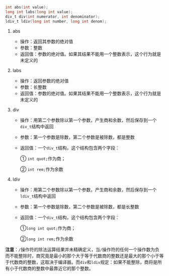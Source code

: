 ```c
int abs(int value);
long int labs(long int value);
div_t div(int numerator, int denominator);
ldiv_t ldiv(long int number, long int denom);
```
1. abs
    - 操作：返回其参数的绝对值
    - 参数：整数
    - 返回值：参数的绝对值。如果其结果不能用一个整数表示，这个行为就是未定义的
    
2. labs
    - 操作：返回参数的绝对值
    - 参数：长整数
    - 返回值：参数的绝对值。如果其结果不能用一个整数表示，这个行为就是未定义的
    
3. div
    - 操作：用第二个参数除以第一个参数，产生商和余数，然后保存到一个`div_t`结构中返回
    
    - 参数：第一个参数是除数，第二个参数是被除数，都是整数
    
    - 返回值：一个`div_t`结构，这个结构包含两个字段：
    
      ① `int quot;`作为商；
    
      ② `int rem;`作为余数
    
4. ldiv
    - 操作：用第二个参数除以第一个参数，产生商和余数，然后保存到一个`ldiv_t`结构中返回
    
    - 参数：第一个参数是除数，第二个参数是被除数，都是长整数
    
    - 返回值：一个`div_t`结构，这个结构包含两个字段：
    
      ①`long int quot;`作为商；
    
      ②`long int rem;`作为余数

**注意**：`/`操作符的除法运算结果并未精确定义，当`/`操作符的任何一个操作数为负而不能整除时，商究竟是最小的那个大于等于代数商的整数还是最大的那个小于等于代数商的整数，这取决于编译器。而`div`和`ldiv`规定：如果不能整除，商将是所有小于代数商的整数中最靠近它的那个整数。
